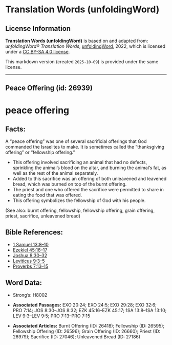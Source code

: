 # Translation Words (unfoldingWord)

## License Information

**Translation Words (unfoldingWord)** is based on and adapted from: _unfoldingWord® Translation Words_, [unfoldingWord](https://unfoldingword.org/utw), 2022, which is licensed under a [CC BY-SA 4.0 license](https://creativecommons.org/licenses/by-sa/4.0/legalcode.en).

This markdown version (created `2025-10-09`) is provided under the same license.



--------------------------------

## Peace Offering (id: 26939)

peace offering
==============

Facts:
------

A “peace offering” was one of several sacrificial offerings that God commanded the Israelites to make. It is sometimes called the “thanksgiving offering” or “fellowship offering.”

* This offering involved sacrificing an animal that had no defects, sprinkling the animal’s blood on the altar, and burning the animal’s fat, as well as the rest of the animal separately.
* Added to this sacrifice was an offering of both unleavened and leavened bread, which was burned on top of the burnt offering.
* The priest and one who offered the sacrifice were permitted to share in eating the food that was offered.
* This offering symbolizes the fellowship of God with his people.

(See also: burnt offering, fellowship, fellowship offering, grain offering, priest, sacrifice, unleavened bread)

Bible References:
-----------------

* [1 Samuel 13:8–10](https://ref.ly/1Sam13:8-1Sam13:10)
* [Ezekiel 45:16–17](https://ref.ly/Ezek45:16-Ezek45:17)
* [Joshua 8:30–32](https://ref.ly/Josh8:30-Josh8:32)
* [Leviticus 9:3–5](https://ref.ly/Lev9:3-Lev9:5)
* [Proverbs 7:13–15](https://ref.ly/Prov7:13-Prov7:15)

Word Data:
----------

* Strong’s: H8002

* **Associated Passages:** EXO 20:24; EXO 24:5; EXO 29:28; EXO 32:6; PRO 7:14; JOS 8:30–JOS 8:32; EZK 45:16–EZK 45:17; 1SA 13:8–1SA 13:10; LEV 9:3–LEV 9:5; PRO 7:13–PRO 7:15
* **Associated Articles:** Burnt Offering (ID: 26418); Fellowship (ID: 26595); Fellowship Offering (ID: 26596); Grain Offering (ID: 26660); Priest (ID: 26979); Sacrifice (ID: 27046); Unleavened Bread (ID: 27186)

